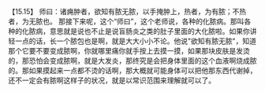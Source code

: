 【15.15】  师曰：诸痈肿者，欲知有脓无脓，以手掩肿上，热者，为有脓；不热者，为无脓也。
那接下来呢，这个“师曰”，这个老师说，各种的化脓病。那叫各种的化脓病，意思就是说也不止是说盲肠炎之类的肚子里面的大化脓啦。如果你讲轻一点的话，长一个脓包也是啊，就是大大小小不论。他说"欲知有脓无脓"，知道那个它要不要变成脓啊，你就哪里痛你就手按上去摸一摸，如果那块皮肤是发烫的，那恐怕会变成脓啊，就是大发炎，那终究是会把身体里面的这个血液啊烧成脓的。那如果摸起来一点都不烫的话啊，那大概就可能身体可以把他那东西代谢掉，还不一定会有脓啊这样子的状况，就是以常识范围来理解就可以了。
